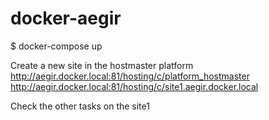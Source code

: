# docker-aegir

$ docker-compose up

Create a new site in the hostmaster platform
http://aegir.docker.local:81/hosting/c/platform_hostmaster
http://aegir.docker.local:81/hosting/c/site1.aegir.docker.local

Check the other tasks on the site1
